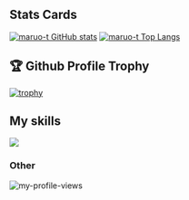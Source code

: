 ## Stats Cards
<!-- Card -->
[![maruo-t GitHub stats](https://github-readme-stats.vercel.app/api?username=maruo-t&count_private=true&show_icons=true)](https://github.com/anuraghazra/github-readme-stats)
[![maruo-t Top Langs](https://github-readme-stats.vercel.app/api/top-langs?username=maruo-t)](https://github.com/anuraghazra/github-readme-stats)

## 🏆 Github Profile Trophy
[![trophy](https://github-profile-trophy.vercel.app/?username=maruo-t)](https://github.com/ryo-ma/github-profile-trophy)

## My skills

![](https://skillicons.dev/icons?i=typescript,react,nextjs,redux,firebase,graphql,aws,azure,figma&theme=light)



### Other
![my-profile-views](https://komarev.com/ghpvc/?username=maruo-t&color=green)

<!--
**maruo-t/maruo-t** is a ✨ _special_ ✨ repository because its `README.md` (this file) appears on your GitHub profile.

Here are some ideas to get you started:

- 🔭 I’m currently working on ...
- 🌱 I’m currently learning ...
- 👯 I’m looking to collaborate on ...
- 🤔 I’m looking for help with ...
- 💬 Ask me about ...
- 📫 How to reach me: ...
- 😄 Pronouns: ...
- ⚡ Fun fact: ...
-->
